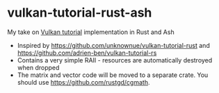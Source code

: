 # vulkan-tutorial-rust-ash
My take on [Vulkan tutorial](http://vulkan-tutorial.com) implementation in Rust and Ash

- Inspired by https://github.com/unknownue/vulkan-tutorial-rust and https://github.com/adrien-ben/vulkan-tutorial-rs
- Contains a very simple RAII - resources are automatically destroyed when dropped
- The matrix and vector code will be moved to a separate crate. You should use https://github.com/rustgd/cgmath.